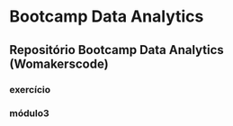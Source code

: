 # Bootcamp Data Analytics


## Repositório Bootcamp Data Analytics (Womakerscode)


### exercício

### módulo3
